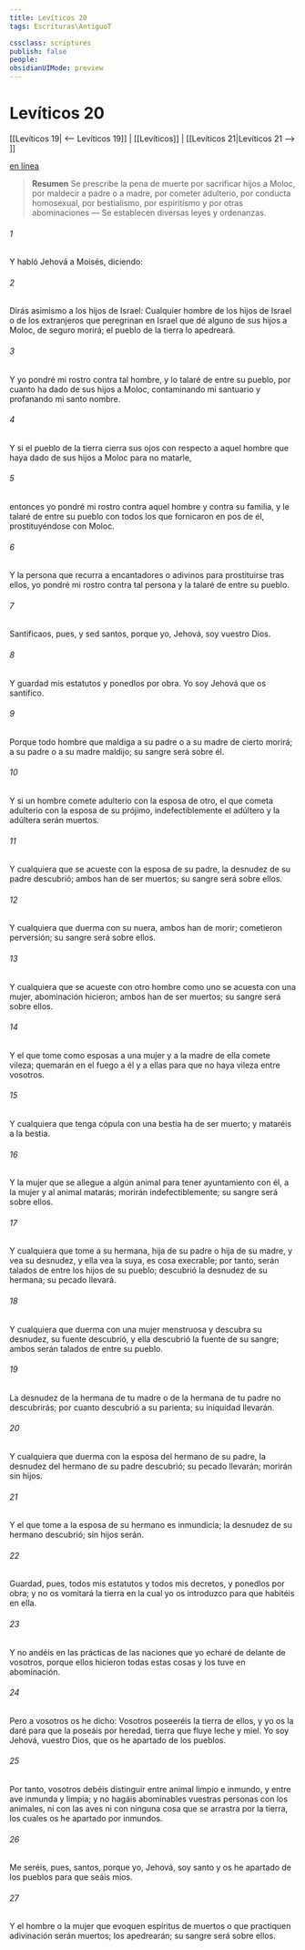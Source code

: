 ```yaml
---
title: Levíticos 20
tags: Escrituras\AntiguoT

cssclass: scriptures
publish: false
people:
obsidianUIMode: preview
---
```


# Levíticos 20
[[Levíticos 19| <-- Levíticos 19]] | [[Levíticos]] | [[Levíticos 21|Levíticos 21 --> ]]

[en línea](https://churchofjesuschrist.org/study/scriptures/ot/lev/20?lang=spa)

> __Resumen__
Se prescribe la pena de muerte por sacrificar hijos a Moloc, por maldecir a padre o a madre, por cometer adulterio, por conducta homosexual, por bestialismo, por espiritismo y por otras abominaciones — Se establecen diversas leyes y ordenanzas.

###### 1 
Y habló Jehová a Moisés, diciendo:

###### 2 
Dirás asimismo a los hijos de Israel: Cualquier hombre de los hijos de Israel o de los extranjeros que peregrinan en Israel que dé alguno de sus hijos a Moloc, de seguro morirá; el pueblo de la tierra lo apedreará.

###### 3 
Y yo pondré mi rostro contra tal hombre, y lo talaré de entre su pueblo, por cuanto ha dado de sus hijos a Moloc, contaminando mi santuario y profanando mi santo nombre.

###### 4 
Y si el pueblo de la tierra cierra sus ojos con respecto a aquel hombre que haya dado de sus hijos a Moloc para no matarle,

###### 5 
entonces yo pondré mi rostro contra aquel hombre y contra su familia, y le talaré de entre su pueblo con todos los que fornicaron en pos de él, prostituyéndose con Moloc.

###### 6 
Y la persona que recurra a encantadores o adivinos para prostituirse tras ellos, yo pondré mi rostro contra tal persona y la talaré de entre su pueblo.

###### 7 
Santificaos, pues, y sed santos, porque yo, Jehová, soy vuestro Dios.

###### 8 
Y guardad mis estatutos y ponedlos por obra. Yo soy Jehová que os santifico.

###### 9 
Porque todo hombre que maldiga a su padre o a su madre de cierto morirá; a su padre o a su madre maldijo; su sangre será sobre él.

###### 10 
Y si un hombre comete adulterio con la esposa de otro, el que cometa adulterio con la esposa de su prójimo, indefectiblemente el adúltero y la adúltera serán muertos.

###### 11 
Y cualquiera que se acueste con la esposa de su padre, la desnudez de su padre descubrió; ambos han de ser muertos; su sangre será sobre ellos.

###### 12 
Y cualquiera que duerma con su nuera, ambos han de morir; cometieron perversión; su sangre será sobre ellos.

###### 13 
Y cualquiera que se acueste con otro hombre como uno se acuesta con una mujer, abominación hicieron; ambos han de ser muertos; su sangre será sobre ellos.

###### 14 
Y el que tome como esposas a una mujer y a la madre de ella comete vileza; quemarán en el fuego a él y a ellas para que no haya vileza entre vosotros.

###### 15 
Y cualquiera que tenga cópula con una bestia ha de ser muerto; y mataréis a la bestia.

###### 16 
Y la mujer que se allegue a algún animal para tener ayuntamiento con él, a la mujer y al animal matarás; morirán indefectiblemente; su sangre será sobre ellos.

###### 17 
Y cualquiera que tome a su hermana, hija de su padre o hija de su madre, y vea su desnudez, y ella vea la suya, es cosa execrable; por tanto, serán talados de entre los hijos de su pueblo; descubrió la desnudez de su hermana; su pecado llevará.

###### 18 
Y cualquiera que duerma con una mujer menstruosa y descubra su desnudez, su fuente descubrió, y ella descubrió la fuente de su sangre; ambos serán talados de entre su pueblo.

###### 19 
La desnudez de la hermana de tu madre o de la hermana de tu padre no descubrirás; por cuanto descubrió a su parienta; su iniquidad llevarán.

###### 20 
Y cualquiera que duerma con la esposa del hermano de su padre, la desnudez del hermano de su padre descubrió; su pecado llevarán; morirán sin hijos.

###### 21 
Y el que tome a la esposa de su hermano es inmundicia; la desnudez de su hermano descubrió; sin hijos serán.

###### 22 
Guardad, pues, todos mis estatutos y todos mis decretos, y ponedlos por obra; y no os vomitará la tierra en la cual yo os introduzco para que habitéis en ella.

###### 23 
Y no andéis en las prácticas de las naciones que yo echaré de delante de vosotros, porque ellos hicieron todas estas cosas y los tuve en abominación.

###### 24 
Pero a vosotros os he dicho: Vosotros poseeréis la tierra de ellos, y yo os la daré para que la poseáis por heredad, tierra que fluye leche y miel. Yo soy Jehová, vuestro Dios, que os he apartado de los pueblos.

###### 25 
Por tanto, vosotros debéis distinguir entre animal limpio e inmundo, y entre ave inmunda y limpia; y no hagáis abominables vuestras personas con los animales, ni con las aves ni con ninguna cosa que se arrastra por la tierra, los cuales os he apartado por inmundos.

###### 26 
Me seréis, pues, santos, porque yo, Jehová, soy santo y os he apartado de los pueblos para que seáis míos.

###### 27 
Y el hombre o la mujer que evoquen espíritus de muertos o que practiquen adivinación serán muertos; los apedrearán; su sangre será sobre ellos.

